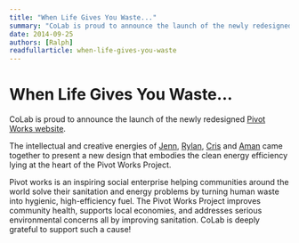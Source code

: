 ```yaml
---
title: "When Life Gives You Waste..."
summary: "CoLab is proud to announce the launch of the newly redesigned Pivot Works website."
date: 2014-09-25
authors: [Ralph]
readfullarticle: when-life-gives-you-waste
---
```


# When Life Gives You Waste...

CoLab is proud to announce the launch of the newly redesigned [Pivot Works website](http://www.pivotworks.co/pivot-works/).

The intellectual and creative energies of [Jenn](), [Rylan](), [Cris]() and [Aman]() came together to present a new design that embodies the clean energy efficiency lying at the heart of the Pivot Works Project.

Pivot works is an inspiring social enterprise helping communities around the world solve their sanitation and energy problems by turning human waste into hygienic, high-efficiency fuel. The Pivot Works Project improves community health, supports local economies, and addresses serious environmental concerns all by improving sanitation. CoLab is deeply grateful to support such a cause!
